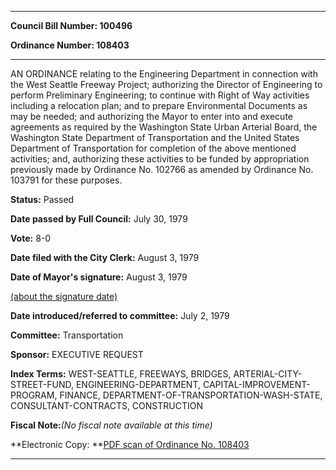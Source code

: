 

********

**Council Bill Number: 100496**
   
**Ordinance Number: 108403**
********

 AN ORDINANCE relating to the Engineering Department in connection with the West Seattle Freeway Project; authorizing the Director of Engineering to perform Preliminary Engineering; to continue with Right of Way activities including a relocation plan; and to prepare Environmental Documents as may be needed; and authorizing the Mayor to enter into and execute agreements as required by the Washington State Urban Arterial Board, the Washington State Department of Transportation and the United States Department of Transportation for completion of the above mentioned activities; and, authorizing these activities to be funded by appropriation previously made by Ordinance No. 102766 as amended by Ordinance No. 103791 for these purposes.

**Status:** Passed
   
**Date passed by Full Council:** July 30, 1979
   
**Vote:** 8-0
   
**Date filed with the City Clerk:** August 3, 1979
   
**Date of Mayor's signature:** August 3, 1979
   
[(about the signature date)](/~public/approvaldate.htm)
   
   
   
**Date introduced/referred to committee:** July 2, 1979
   
**Committee:** Transportation
   
**Sponsor:** EXECUTIVE REQUEST
   
   
**Index Terms:** WEST-SEATTLE, FREEWAYS, BRIDGES, ARTERIAL-CITY-STREET-FUND, ENGINEERING-DEPARTMENT, CAPITAL-IMPROVEMENT-PROGRAM, FINANCE, DEPARTMENT-OF-TRANSPORTATION-WASH-STATE, CONSULTANT-CONTRACTS, CONSTRUCTION

**Fiscal Note:**_(No fiscal note available at this time)_

**Electronic Copy: **[PDF scan of Ordinance No. 108403](/~archives/Ordinances/Ord_108403.pdf)

********

